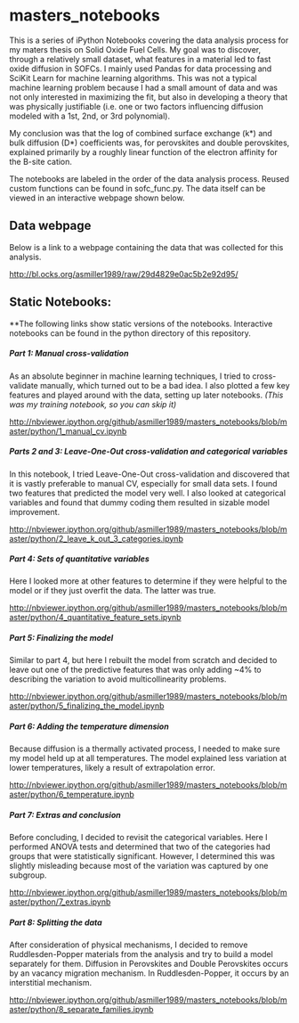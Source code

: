 # masters_notebooks
This is a series of iPython Notebooks covering the data analysis process for my maters thesis on Solid Oxide Fuel Cells. My goal was to discover, through a relatively small dataset, what features in a material led to fast oxide diffusion in SOFCs. I mainly used Pandas for data processing and SciKit Learn for machine learning algorithms. This was not a typical machine learning problem because I had a small amount of data and was not only interested in maximizing the fit, but also in developing a theory that was physically justifiable (i.e. one or two factors influencing diffusion modeled with a 1st, 2nd, or 3rd polynomial).

My conclusion was that the log of combined surface exchange (k*) and bulk diffusion (D*) coefficients was, for perovskites and double perovskites, explained primarily by a roughly linear function of the electron affinity for the B-site cation.

The notebooks are labeled in the order of the data analysis process. Reused custom functions can be found in sofc_func.py. The data itself can be viewed in an interactive webpage shown below.

## Data webpage

Below is a link to a webpage containing the data that was collected for this analysis.

http://bl.ocks.org/asmiller1989/raw/29d4829e0ac5b2e92d95/



## Static Notebooks:
**The following links show static versions of the notebooks. Interactive notebooks can be found in the python directory of this repository.

##### Part 1: Manual cross-validation
As an absolute beginner in machine learning techniques, I tried to cross-validate manually, which turned out to be a bad idea. I also plotted a few key features and played around with the data, setting up later notebooks. *(This was my training notebook, so you can skip it)*

http://nbviewer.ipython.org/github/asmiller1989/masters_notebooks/blob/master/python/1_manual_cv.ipynb

##### Parts 2 and 3: Leave-One-Out cross-validation and categorical variables
In this notebook, I tried Leave-One-Out cross-validation and discovered that it is vastly preferable to manual CV, especially for small data sets. I found two features that predicted the model very well. I also looked at categorical variables and found that dummy coding them resulted in sizable model improvement.

http://nbviewer.ipython.org/github/asmiller1989/masters_notebooks/blob/master/python/2_leave_k_out_3_categories.ipynb

##### Part 4: Sets of quantitative variables
Here I looked more at other features to determine if they were helpful to the model or if they just overfit the data. The latter was true.

http://nbviewer.ipython.org/github/asmiller1989/masters_notebooks/blob/master/python/4_quantitative_feature_sets.ipynb

##### Part 5: Finalizing the model
Similar to part 4, but here I rebuilt the model from scratch and decided to leave out one of the predictive features that was only adding ~4% to describing the variation to avoid multicollinearity problems.

http://nbviewer.ipython.org/github/asmiller1989/masters_notebooks/blob/master/python/5_finalizing_the_model.ipynb

##### Part 6: Adding the temperature dimension
Because diffusion is a thermally activated process, I needed to make sure my model held up at all temperatures. The model explained less variation at lower temperatures, likely a result of extrapolation error.

http://nbviewer.ipython.org/github/asmiller1989/masters_notebooks/blob/master/python/6_temperature.ipynb

##### Part 7: Extras and conclusion
Before concluding, I decided to revisit the categorical variables. Here I performed ANOVA tests and determined that two of the categories had groups that were statistically significant. However, I determined this was slightly misleading because most of the variation was captured by one subgroup. 

http://nbviewer.ipython.org/github/asmiller1989/masters_notebooks/blob/master/python/7_extras.ipynb

##### Part 8: Splitting the data
After consideration of physical mechanisms, I decided to remove Ruddlesden-Popper materials from the analysis and try to build a model separately for them. Diffusion in Perovskites and Double Perovskites occurs by an vacancy migration mechanism. In Ruddlesden-Popper, it occurs by an interstitial mechanism.

http://nbviewer.ipython.org/github/asmiller1989/masters_notebooks/blob/master/python/8_separate_families.ipynb
